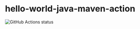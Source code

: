 # hello-world-java-maven-action
![GitHub Actions status](https://github.com/Volminger/hello-world-java-maven-action/.github/workflows/maven.yml/badge.svg)
